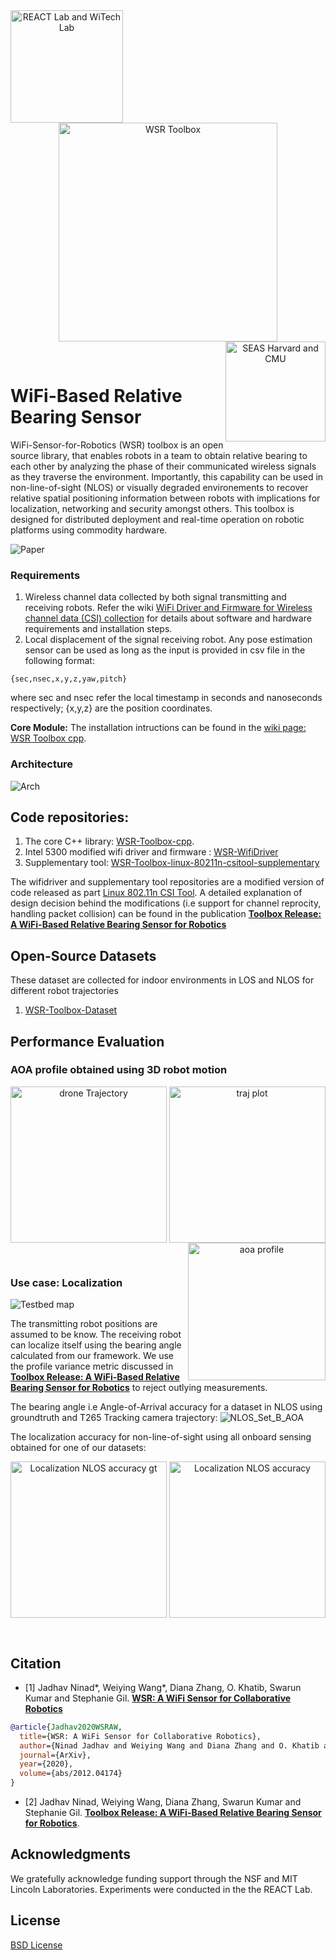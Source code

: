 <div align="center">
  <a href="https://react.seas.harvard.edu//">
    <img align="left" src="figs/lab_logo.png" width="180" alt="REACT Lab and WiTech Lab">
  </a>
  <a href="https://react.seas.harvard.edu/communication-sensor">
    <img align="center" src="figs/toolbox_logo.png" width="350" alt="WSR Toolbox">
  </a>
  <a href="https://www.seas.harvard.edu/">
    <img align="right" src="figs/univ_logo.png" width="160" alt="SEAS Harvard and CMU">
  </a>
</div>
<p>&nbsp;</p>

# WiFi-Based  Relative  Bearing  Sensor

WiFi-Sensor-for-Robotics (WSR) toolbox is an open source library, that enables robots in a team to obtain relative bearing to each other by analyzing the phase of their communicated wireless signals as they traverse the environment. Importantly, this capability can be used in non-line-of-sight (NLOS) or visually degraded environements to recover relative spatial positioning information between robots with implications for localization, networking and security amongst others. This toolbox is designed for distributed deployment and real-time operation on robotic platforms using commodity hardware.

![Paper](figs/Paper_logo.png)

### Requirements
1. Wireless channel data collected by both signal transmitting and receiving robots. Refer the wiki [WiFi Driver and Firmware for Wireless channel data (CSI) collection](https://github.com/Harvard-REACT/WSR-Toolbox/wiki/WiFi-Driver-and-Firmware-for-Wireless-channel-data-(CSI)-collection) for details about software and hardware requirements and installation steps.
2. Local displacement of the signal receiving robot. Any pose estimation sensor can be used as long as the input is provided in csv file in the following format:
```
{sec,nsec,x,y,z,yaw,pitch}
``` 
where sec and nsec refer the local timestamp in seconds and nanoseconds respectively; {x,y,z} are the position coordinates.

**Core Module:** The installation intructions can be found in the [wiki page: WSR Toolbox cpp](https://github.com/Harvard-REACT/WSR-Toolbox/wiki/WSR-Toolbox-cpp).

### Architecture

![Arch](figs/toolbox_architecture.png)


## Code repositories:
1. The core C++ library: [WSR-Toolbox-cpp](https://github.com/Harvard-REACT/WSR-Toolbox-cpp). 
2. Intel 5300 modified wifi driver and firmware : [WSR-WifiDriver](https://github.com/Harvard-REACT/WSR-WifiDriver)
3. Supplementary tool: [WSR-Toolbox-linux-80211n-csitool-supplementary](https://github.com/Harvard-REACT/WSR-Toolbox-linux-80211n-csitool-supplementary)

The wifidriver and supplementary tool repositories are a modified version of code released as part [Linux 802.11n CSI Tool](http://dhalperi.github.io/linux-80211n-csitool/). A detailed explanation of design decision behind the modifications (i.e support for channel reprocity, handling packet collision) can be found in the publication [**Toolbox  Release:  A  WiFi-Based  Relative  Bearing  Sensor  for  Robotics**]()

## Open-Source Datasets
These dataset are collected for indoor environments in LOS and NLOS for different robot trajectories
1. [WSR-Toolbox-Dataset](https://github.com/Harvard-REACT/WSR-Toolbox-Dataset)


## Performance Evaluation

### AOA profile obtained using 3D robot motion
<div align="center">
  <img align="left" src="figs/drone_3D_motion.gif" width="250" alt="drone Trajectory">
  <img align="center" src="figs/sample_3D_traj.png" width="250" alt="traj plot">
  <img align="right" src="figs/sample_profile.png" width="220" alt="aoa profile">
</div>
<p>&nbsp;</p>

### Use case: Localization
![Testbed map](figs/Localization_dataset_2D_traj.png)

The transmitting robot positions are assumed to be know. The receiving robot can localize itself using the bearing angle calculated from our framework. We use the profile variance metric discussed in [**Toolbox  Release:  A  WiFi-Based  Relative  Bearing  Sensor  for  Robotics**]() to reject outlying measurements. 


The bearing angle i.e Angle-of-Arrival accuracy for a dataset in NLOS using groundtruth and T265 Tracking camera trajectory:
![NLOS_Set_B_AOA](figs/NLOS_Set_B_2D_Trajectory_AOA_Accuracy_Results.png)



The localization accuracy for non-line-of-sight using all onboard sensing obtained for one of our datasets:
<div align="center">
  <img align="center" src="figs/NLOS_accuracy_using_thresholding_gt_traj.png" width="250" alt="Localization NLOS accuracy gt">
  <img align="center" src="figs/NLOS_accuracy_using_thresholding.png" width="250" alt="Localization NLOS accuracy">
</div>
<p>&nbsp;</p>


## Citation
- [1] Jadhav Ninad*, Weiying Wang*, Diana Zhang, O. Khatib, Swarun Kumar and Stephanie Gil. [**WSR: A WiFi Sensor for Collaborative Robotics**](https://arxiv.org/abs/2012.04174)

```bibtex
@article{Jadhav2020WSRAW,
  title={WSR: A WiFi Sensor for Collaborative Robotics},
  author={Ninad Jadhav and Weiying Wang and Diana Zhang and O. Khatib and Swarun Kumar and Stephanie Gil},
  journal={ArXiv},
  year={2020},
  volume={abs/2012.04174}
}
```

- [2] Jadhav Ninad, Weiying Wang, Diana Zhang, Swarun Kumar and Stephanie Gil. [**Toolbox  Release:  A  WiFi-Based  Relative  Bearing  Sensor  for  Robotics**]().
 

## Acknowledgments
We  gratefully  acknowledge  funding  support  through  the NSF and MIT Lincoln Laboratories. Experiments were conducted in the the REACT Lab.

## License

[BSD License](LICENSE.BSD)